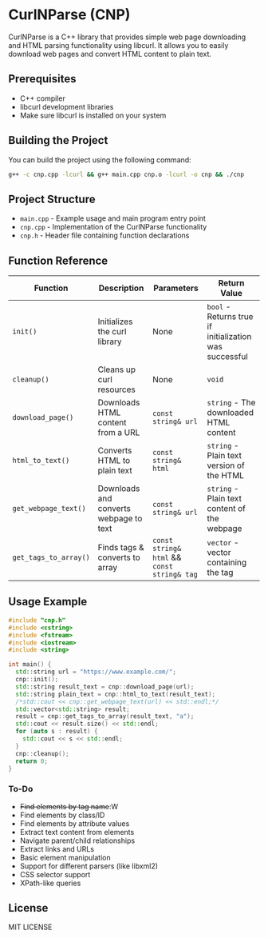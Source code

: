 # CurlNParse (CNP)

CurlNParse is a C++ library that provides simple web page downloading and HTML parsing functionality using libcurl. It allows you to easily download web pages and convert HTML content to plain text.

## Prerequisites

- C++ compiler
- libcurl development libraries
- Make sure libcurl is installed on your system

## Building the Project

You can build the project using the following command:

```bash
g++ -c cnp.cpp -lcurl && g++ main.cpp cnp.o -lcurl -o cnp && ./cnp
```

## Project Structure

- `main.cpp` - Example usage and main program entry point
- `cnp.cpp` - Implementation of the CurlNParse functionality
- `cnp.h` - Header file containing function declarations

## Function Reference

| Function | Description | Parameters | Return Value  |
|----------|-------------|------------|--------------|
| `init()` | Initializes the curl library | None | `bool` - Returns true if initialization was successful |
| `cleanup()` | Cleans up curl resources | None | `void` | Should be called when done using the library |
| `download_page()` | Downloads HTML content from a URL | `const string& url` | `string` - The downloaded HTML content |
| `html_to_text()` | Converts HTML to plain text | `const string& html`| `string` - Plain text version of the HTML |
| `get_webpage_text()` | Downloads and converts webpage to text | `const string& url`| `string` - Plain text content of the webpage |
| `get_tags_to_array()` | Finds  tags & converts to array | `const string& html` && `const string& tag`| `vector` - vector containing the tag |
## Usage Example

```cpp
#include "cnp.h"
#include <cstring>
#include <fstream>
#include <iostream>
#include <string>

int main() {
  std::string url = "https://www.example.com/";
  cnp::init();
  std::string result_text = cnp::download_page(url);
  std::string plain_text = cnp::html_to_text(result_text);
  /*std::cout << cnp::get_webpage_text(url) << std::endl;*/
  std::vector<std::string> result;
  result = cnp::get_tags_to_array(result_text, "a");
  std::cout << result.size() << std::endl;
  for (auto s : result) {
    std::cout << s << std::endl;
  }
  cnp::cleanup();
  return 0;
}

```

### To-Do

- ~~Find elements by tag name~~:W
- Find elements by class/ID
- Find elements by attribute values
- Extract text content from elements
- Navigate parent/child relationships
- Extract links and URLs
- Basic element manipulation
- Support for different parsers (like libxml2)
- CSS selector support
- XPath-like queries
## License

MIT LICENSE


